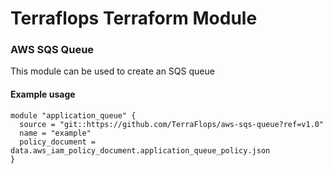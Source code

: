 # Terraflops Terraform Module
 
### AWS SQS Queue

This module can be used to create an SQS queue

#### Example usage

```hcl-terraform
module "application_queue" {
  source = "git::https://github.com/TerraFlops/aws-sqs-queue?ref=v1.0"
  name = "example"
  policy_document = data.aws_iam_policy_document.application_queue_policy.json
}
```
